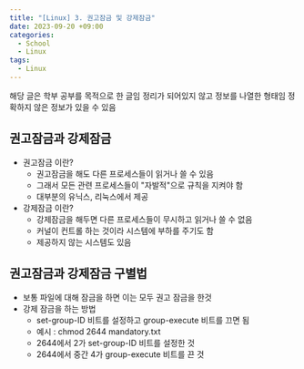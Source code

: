 ```yaml
---
title: "[Linux] 3. 권고잠금 및 강제잠금"
date: 2023-09-20 +09:00
categories:
  - School
  - Linux
tags:
  - Linux
---
```

해당 글은 학부 공부를 목적으로 한 글임
정리가 되어있지 않고 정보를 나열한 형태임
정확하지 않은 정보가 있을 수 있음

## 권고잠금과 강제잠금
* 권고잠금 이란?
  * 권고잠금을 해도 다른 프로세스들이 읽거나 쓸 수 있음
  * 그래서 모든 관련 프로세스들이 "자발적"으로 규칙을 지켜야 함
  * 대부분의 유닉스, 리눅스에서 제공
* 강제잠금 이란?
  * 강제잠금을 해두면 다른 프로세스들이 무시하고 읽거나 쓸 수 없음
  * 커널이 컨트롤 하는 것이라 시스템에 부하를 주기도 함
  * 제공하지 않는 시스템도 있음

## 권고잠금과 강제잠금 구별법
* 보통 파일에 대해 잠금을 하면 이는 모두 권고 잠금을 한것
* 강제 잠금을 하는 방법
  * set-group-ID 비트를 설정하고 group-execute 비트를 끄면 됨
  * 예시 : chmod 2644 mandatory.txt
  * 2644에서 2가 set-group-ID 비트를 설정한 것
  * 2644에서 중간 4가 group-execute 비트를 끈 것